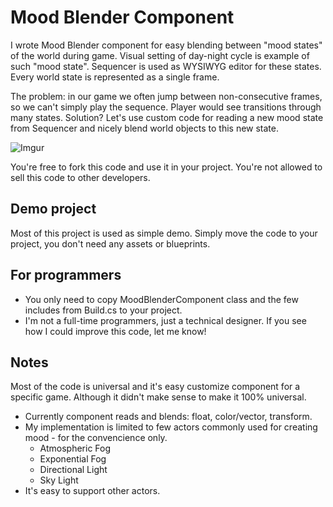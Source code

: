 # Mood Blender Component

I wrote Mood Blender component for easy blending between "mood states" of the world during game. Visual setting of day-night cycle is example of such "mood state".
Sequencer is used as WYSIWYG editor for these states. Every world state is represented as a single frame. 

The problem: in our game we often jump between non-consecutive frames, so we can't simply play the sequence. Player would see transitions through many states.
Solution? Let's use custom code for reading a new mood state from Sequencer and nicely blend world objects to this new state.

![Imgur](https://i.imgur.com/7wlymOY.gif)

You're free to fork this code and use it in your project. You're not allowed to sell this code to other developers.

## Demo project
Most of this project is used as simple demo. Simply move the code to your project, you don't need any assets or blueprints.

## For programmers  
* You only need to copy MoodBlenderComponent class and the few includes from Build.cs to your project.
* I'm not a full-time programmers, just a technical designer. If you see how I could improve this code, let me know!

## Notes
Most of the code is universal and it's easy customize component for a specific game. Although it didn't make sense to make it 100% universal.
* Currently component reads and blends: float, color/vector, transform. 
* My implementation is limited to few actors commonly used for creating mood - for the convencience only.
  * Atmospheric Fog
  * Exponential Fog
  * Directional Light
  * Sky Light
* It's easy to support other actors.
